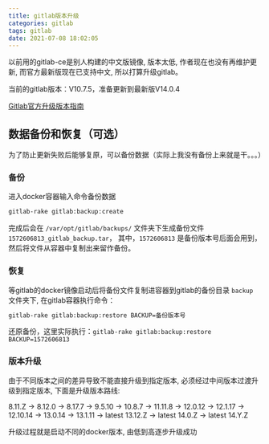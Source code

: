 ```yaml
---
title: gitlab版本升级
categories: gitlab
tags: gitlab
date: 2021-07-08 18:02:05
---
```


以前用的gitlab-ce是别人构建的中文版镜像, 版本太低, 作者现在也没有再维护更新, 而官方最新版现在已支持中文, 所以打算升级gitlab。

当前的gitlab版本：V10.7.5，准备更新到最新版V14.0.4

[Gitlab官方升级版本指南](https://docs.gitlab.com/ee/update/index.html)


## 数据备份和恢复（可选）

为了防止更新失败后能够复原，可以备份数据（实际上我没有备份上来就是干。。。）

### 备份

进入docker容器输入命令备份数据

```bash
gitlab-rake gitlab:backup:create
```

完成后会在 `/var/opt/gitlab/backups/` 文件夹下生成备份文件 `1572606813_gitlab_backup.tar`， 其中，`1572606813` 是备份版本号后面会用到，然后将文件从容器中复制出来留作备份。

### 恢复

等gitlab的docker镜像启动后将备份文件复制进容器到gitlab的备份目录 `backup` 文件夹下, 在gitlab容器执行命令： 

```bash
gitlab-rake gitlab:backup:restore BACKUP=备份版本号
```

还原备份，这里实际执行：`gitlab-rake gitlab:backup:restore BACKUP=1572606813` 

### 版本升级

由于不同版本之间的差异导致不能直接升级到指定版本, 必须经过中间版本过渡升级到指定版本, 下面是升级版本路线:

8.11.Z -> 8.12.0 -> 8.17.7 -> 9.5.10 -> 10.8.7 -> 11.11.8 -> 12.0.12 -> 12.1.17 -> 12.10.14 -> 13.0.14 -> 13.1.11 -> latest 13.12.Z -> latest 14.0.Z -> latest 14.Y.Z

升级过程就是启动不同的docker版本, 由低到高逐步升级成功

